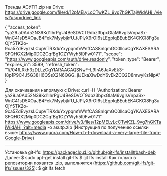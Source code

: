 Тренды АСУТП.zip на Drive: https://drive.google.com/file/d/12pMELyLcCTwKZL_9vg7hGKTajWidAHj_/view?usp=drive_link

{
  "access_token": "ya29.a0Ad52N39Kd1lhrPgU4BeSDVOT9dbz3bpxGIaM6vglsVnpaSx-WnC41sD5XOaJB4Fek7MyybjkfU_fJPIyX9rOI6sLEgplqBEubEK4CKCI8Fg3uOjY5TK2o-9ca5ZdEvyzsLCupVTRXduYxypqmfnWnfCAS8nIqmGC0llcaCgYKAXESARASFQHGX2Mip0DC2CqfBg1CZYWyh5IDFw0171", 
  "scope": "https://www.googleapis.com/auth/drive.readonly", 
  "token_type": "Bearer", 
  "expires_in": 3599, 
  "refresh_token": "1//04fLRkh3zDLLzCgYIARAAGAQSNwF-L9IrA6JaXvEk3-I8p1P9C4J5G38H6QSsX2N6QGG_jIJDkaXlwDdY6vEkZCQ2D8mwyKzNlpA"
}

Для скачивания напрямую с Drive: curl -H "Authorization: Bearer ya29.a0Ad52N39Kd1lhrPgU4BeSDVOT9dbz3bpxGIaM6vglsVnpaSx-WnC41sD5XOaJB4Fek7MyybjkfU_fJPIyX9rOI6sLEgplqBEubEK4CKCI8Fg3uOjY5TK2o-9ca5ZdEvyzsLCupVTRXduYxypqmfnWnfCAS8nIqmGC0llcaCgYKAXESARASFQHGX2Mip0DC2CqfBg1CZYWyh5IDFw0171" https://www.googleapis.com/drive/v3/files/12pMELyLcCTwKZL_9vg7hGKTajWidAHj_?alt=media -o asutp.zip 
(Инструкция по получению ссылки выше: https://www.quora.com/How-do-I-download-a-very-large-file-from-Google-Drive)

---

Установка git-lfs: https://packagecloud.io/github/git-lfs/install#bash-deb
Далее: 
$ sudo apt-get install git-lfs
$ git lfs install
Как только в репозитории появится .zip, выполняется (https://github.com/git-lfs/git-lfs/issues/325):
$ git lfs fetch